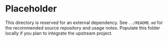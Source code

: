 # Placeholder

This directory is reserved for an external dependency. See `../README.md` for the recommended source repository and usage
notes. Populate this folder locally if you plan to integrate the upstream project.
